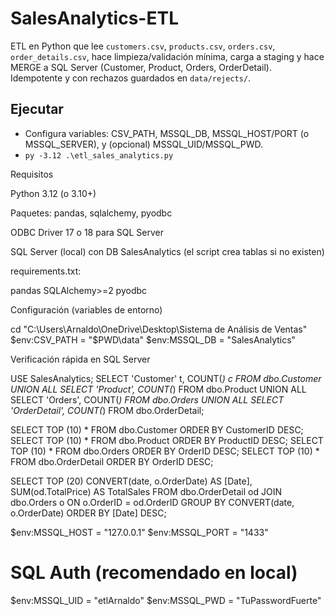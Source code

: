 ﻿# SalesAnalytics-ETL

ETL en Python que lee `customers.csv`, `products.csv`, `orders.csv`, `order_details.csv`,
hace limpieza/validación mínima, carga a staging y hace MERGE a SQL Server (Customer,
Product, Orders, OrderDetail). Idempotente y con rechazos guardados en `data/rejects/`.

## Ejecutar
- Configura variables: CSV_PATH, MSSQL_DB, MSSQL_HOST/PORT (o MSSQL_SERVER), y (opcional) MSSQL_UID/MSSQL_PWD.
- `py -3.12 .\etl_sales_analytics.py`

Requisitos

Python 3.12 (o 3.10+)

Paquetes: pandas, sqlalchemy, pyodbc

ODBC Driver 17 o 18 para SQL Server

SQL Server (local) con DB SalesAnalytics (el script crea tablas si no existen)

requirements.txt:

pandas
SQLAlchemy>=2
pyodbc

Configuración (variables de entorno)

cd "C:\Users\Arnaldo\OneDrive\Desktop\Sistema de Análisis de Ventas"
$env:CSV_PATH = "$PWD\data"
$env:MSSQL_DB = "SalesAnalytics"

Verificación rápida en SQL Server

USE SalesAnalytics;
SELECT 'Customer' t, COUNT(*) c FROM dbo.Customer
UNION ALL SELECT 'Product', COUNT(*) FROM dbo.Product
UNION ALL SELECT 'Orders', COUNT(*) FROM dbo.Orders
UNION ALL SELECT 'OrderDetail', COUNT(*) FROM dbo.OrderDetail;

SELECT TOP (10) * FROM dbo.Customer ORDER BY CustomerID DESC;
SELECT TOP (10) * FROM dbo.Product ORDER BY ProductID DESC;
SELECT TOP (10) * FROM dbo.Orders ORDER BY OrderID DESC;
SELECT TOP (10) * FROM dbo.OrderDetail ORDER BY OrderID DESC;

SELECT TOP (20)
  CONVERT(date, o.OrderDate) AS [Date],
  SUM(od.TotalPrice) AS TotalSales
FROM dbo.OrderDetail od
JOIN dbo.Orders o ON o.OrderID = od.OrderID
GROUP BY CONVERT(date, o.OrderDate)
ORDER BY [Date] DESC;

$env:MSSQL_HOST = "127.0.0.1"
$env:MSSQL_PORT = "1433"

# SQL Auth (recomendado en local)
$env:MSSQL_UID = "etlArnaldo"
$env:MSSQL_PWD = "TuPasswordFuerte"
